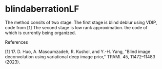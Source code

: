 # blindaberrationLF

The method consits of two stage. 
The first stage is blind deblur using VDIP, code from [1]
The second stage is low rank approximation. the code of which is currently being organized.



References

[1] 17.	D. Huo, A. Masoumzadeh, R. Kushol, and Y.-H. Yang, "Blind image deconvolution using variational deep image prior," TPAMI. 45, 11472–11483 (2023).
